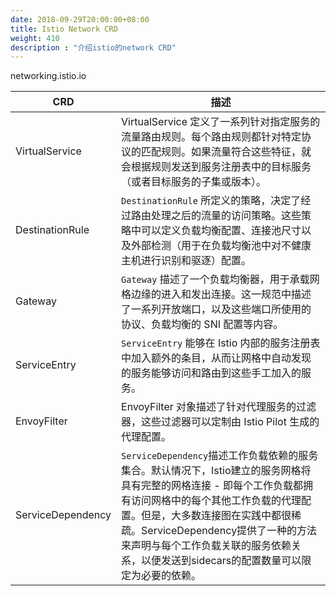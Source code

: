 ```yaml
---
date: 2018-09-29T20:00:00+08:00
title: Istio Network CRD
weight: 410
description : "介绍istio的network CRD"
---
```



networking.istio.io

| CRD               | 描述                                                         |
| ----------------- | ------------------------------------------------------------ |
| VirtualService    | VirtualService 定义了一系列针对指定服务的流量路由规则。每个路由规则都针对特定协议的匹配规则。如果流量符合这些特征，就会根据规则发送到服务注册表中的目标服务（或者目标服务的子集或版本）。 |
| DestinationRule   | `DestinationRule` 所定义的策略，决定了经过路由处理之后的流量的访问策略。这些策略中可以定义负载均衡配置、连接池尺寸以及外部检测（用于在负载均衡池中对不健康主机进行识别和驱逐）配置。 |
| Gateway           | `Gateway` 描述了一个负载均衡器，用于承载网格边缘的进入和发出连接。这一规范中描述了一系列开放端口，以及这些端口所使用的协议、负载均衡的 SNI 配置等内容。 |
| ServiceEntry      | `ServiceEntry` 能够在 Istio 内部的服务注册表中加入额外的条目，从而让网格中自动发现的服务能够访问和路由到这些手工加入的服务。 |
| EnvoyFilter       | EnvoyFilter 对象描述了针对代理服务的过滤器，这些过滤器可以定制由 Istio Pilot 生成的代理配置。 |
| ServiceDependency | `ServiceDependency`描述工作负载依赖的服务集合。默认情况下，Istio建立的服务网格将具有完整的网格连接 - 即每个工作负载都拥有访问网格中的每个其他工作负载的代理配置。但是，大多数连接图在实践中都很稀疏。ServiceDependency提供了一种的方法来声明与每个工作负载关联的服务依赖关系，以便发送到sidecars的配置数量可以限定为必要的依赖。 |

